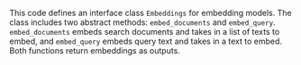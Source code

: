 This code defines an interface class `Embeddings` for embedding models. The class includes two abstract methods: `embed_documents` and `embed_query`. `embed_documents` embeds search documents and takes in a list of texts to embed, and `embed_query` embeds query text and takes in a text to embed. Both functions return embeddings as outputs.

